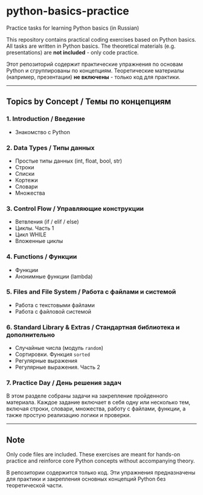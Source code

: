 # python-basics-practice
Practice tasks for learning Python basics (in Russian)

This repository contains practical coding exercises based on Python basics. All tasks are written in Python basics. The theoretical materials (e.g. presentations) are **not included** - only code practice.

Этот репозиторий содержит практические упражнения по основам Python и сгруппированы по концепциям. Теоретические материалы (например, презентации) **не включены** - только код для практики.

---

## Topics by Concept / Темы по концепциям

### 1. Introduction / Введение
- Знакомство с Python

### 2. Data Types / Типы данных
- Простые типы данных (int, float, bool, str)
- Строки
- Списки
- Кортежи
- Словари
- Множества

### 3. Control Flow / Управляющие конструкции
- Ветвления (if / elif / else)
- Циклы. Часть 1
- Цикл WHILE
- Вложенные циклы

### 4. Functions / Функции
- Функции
- Анонимные функции (lambda)

### 5. Files and File System / Работа с файлами и системой
- Работа с текстовыми файлами
- Работа с файловой системой

### 6. Standard Library & Extras / Стандартная библиотека и дополнительно
- Случайные числа (модуль `random`)
- Сортировки. Функция `sorted`
- Регулярные выражения
- Регулярные выражения. Часть 2

### 7. Practice Day / День решения задач
В этом разделе собраны задачи на закрепление пройденного материала. Каждое задание включает в себя одну или несколько тем, включая строки, словари, множества, работу с файлами, функции, а также простую реализацию логики и проверки.

---

## Note

Only code files are included. These exercises are meant for hands-on practice and reinforce core Python concepts without accompanying theory.

В репозитории содержится только код. Эти упражнения предназначены для практики и закрепления основных концепций Python без теоретической части.
